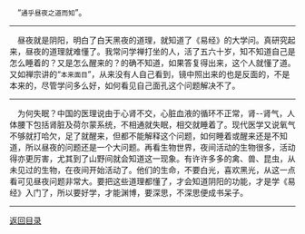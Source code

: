 &emsp;“``通乎昼夜之道而知``”。
___
&emsp;昼夜就是阴阳，明白了白天黑夜的道理，就知道了《易经》的大学问。真研究起来，昼夜的道理就难懂了。我常问学禅打坐的人，活了五六十岁，知不知道自己是怎么睡着的？又是怎么醒来的？的确不知道，如果答复得出来，这个人就懂了道。又如禅宗讲的“``本来面目``”，从来没有人自己看到，镜中照出来的也是反面的，不是本来的，尽管学问多么好，如何看见自己面孔这个问题解决不了。
___
&emsp;为何失眠？中国的医理说由于心肾不交，心脏血液的循环不正常，肾--肾气，人体腰下包括肾脏及荷尔蒙系统，不相通就失眠，相交就睡着了。现代医学又说氧气不够就打哈欠，足了就醒来，但都不能解释这个问题，如何睡着或醒来还是不知道，所以昼夜的问题还是一个大问题。再看生物世界，夜间活动的生物很多，活动得亦更厉害，尤其到了山野间就会知道这一现象。有许许多多的禽、兽、昆虫，从未见过的生物，在夜间开始活动了。他们的生命，不要白光，喜欢黑光，从这一点看可见昼夜问题非常大。要把这些道理都懂了，才会知道阴阳的功能，才是学《易经》入门了，所以要好学，才能渊博，要深思，不深思便成书呆子。
___
[返回目录](../../master/README.md#目录)